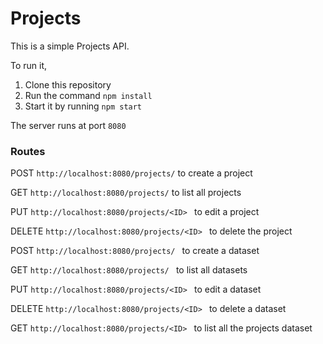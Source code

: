 # Projects

This is a simple Projects API.

To run it,
 1. Clone this repository
 2. Run the command `npm install`
 3. Start it by running `npm start`

 The server runs at port `8080`

### Routes

POST `http://localhost:8080/projects/` to create a project

GET `http://localhost:8080/projects/` to list all projects

PUT `http://localhost:8080/projects/<ID> ` to edit a project

DELETE `http://localhost:8080/projects/<ID> ` to delete the project

POST `http://localhost:8080/projects/ ` to create a dataset

GET `http://localhost:8080/projects/ ` to list all datasets

PUT `http://localhost:8080/projects/<ID> ` to edit a dataset

DELETE `http://localhost:8080/projects/<ID> ` to delete a dataset

GET `http://localhost:8080/projects/<ID> ` to list all the projects dataset
